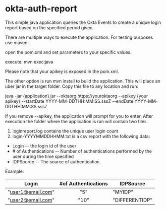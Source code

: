 # okta-auth-report

This simple java application queries the Okta Events to create a unique login report based on the specified period given.

There are multiple ways to execute the application.  For testing purposes use maven:

open the pom.xml and set parameters to your specific values.

execute: mvn exec:java

Please note that your apikey is exposed in the pom.xml.

The other option is run mvn install to build the application.  This will place an uber jar in the target folder.  Copy this file to any location and run:

java -jar {application}.jar --oktaorg https://youroktaorg --apikey {your apikey} --startDate YYYY-MM-DDTHH:MM:SS.sssZ --endDate YYYY-MM-DDTHH:MM:SS.sssZ

If you remove --apikey, the application will prompt for you to enter.
After execution the folder where the application is ran will contain two files.

1. loginreport.log contains the unique user login count
2. login-YYYYMMDDHHMM.txt is a csv report with the following data:
  * Login -- the login id of the user
  * \# of Authentications -- Number of authentications performed by the user during the time specified
  * IDPSource -- The source of authentication.

Example:

| Login            | #of Authentications   | IDPSource       |
| ---------------- |:---------------------:| --------------- |
| "user1@email.com"|"5"                    | "MYIDP"         |
| "user2@email.com"|"10"                   | "DIFFERENTIDP"  |


 
